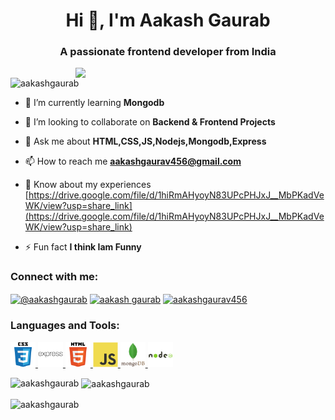 <h1 align="center">Hi 👋, I'm Aakash Gaurab</h1>
<h3 align="center">A passionate frontend developer from India</h3>

<img align="right" width="400" src="https://camo.githubusercontent.com/8bf6f6d78abc81fcf9c49f10649423e73ea44bc248e83aaae8759d401c829a84/68747470733a2f2f70687973696373677572756b756c2e66696c65732e776f726470726573732e636f6d2f323031392f30322f6368617261637465722d312e676966">

<p align="left"> <img src="https://komarev.com/ghpvc/?username=aakashgaurab&label=Profile%20views&color=0e75b6&style=flat" alt="aakashgaurab" /> </p>

- 🌱 I’m currently learning **Mongodb**

- 👯 I’m looking to collaborate on **Backend & Frontend Projects**

- 💬 Ask me about **HTML,CSS,JS,Nodejs,Mongodb,Express**

- 📫 How to reach me **aakashgaurav456@gmail.com**

- 📄 Know about my experiences [https://drive.google.com/file/d/1hiRmAHyoyN83UPcPHJxJ__MbPKadVeWK/view?usp=share_link](https://drive.google.com/file/d/1hiRmAHyoyN83UPcPHJxJ__MbPKadVeWK/view?usp=share_link)

- ⚡ Fun fact **I think Iam Funny**

<h3 align="left">Connect with me:</h3>
<p align="left">
<a href="https://codepen.io/@aakashgaurab" target="blank"><img align="center" src="https://raw.githubusercontent.com/rahuldkjain/github-profile-readme-generator/master/src/images/icons/Social/codepen.svg" alt="@aakashgaurab" height="30" width="40" /></a>
<a href="https://linkedin.com/in/aakash gaurab" target="blank"><img align="center" src="https://raw.githubusercontent.com/rahuldkjain/github-profile-readme-generator/master/src/images/icons/Social/linked-in-alt.svg" alt="aakash gaurab" height="30" width="40" /></a>
<a href="https://www.leetcode.com/aakashgaurav456" target="blank"><img align="center" src="https://raw.githubusercontent.com/rahuldkjain/github-profile-readme-generator/master/src/images/icons/Social/leet-code.svg" alt="aakashgaurav456" height="30" width="40" /></a>
</p>

<h3 align="left">Languages and Tools:</h3>
<p align="left"> <a href="https://www.w3schools.com/css/" target="_blank" rel="noreferrer"> <img src="https://raw.githubusercontent.com/devicons/devicon/master/icons/css3/css3-original-wordmark.svg" alt="css3" width="40" height="40"/> </a> <a href="https://expressjs.com" target="_blank" rel="noreferrer"> <img src="https://raw.githubusercontent.com/devicons/devicon/master/icons/express/express-original-wordmark.svg" alt="express" width="40" height="40"/> </a> <a href="https://www.w3.org/html/" target="_blank" rel="noreferrer"> <img src="https://raw.githubusercontent.com/devicons/devicon/master/icons/html5/html5-original-wordmark.svg" alt="html5" width="40" height="40"/> </a> <a href="https://developer.mozilla.org/en-US/docs/Web/JavaScript" target="_blank" rel="noreferrer"> <img src="https://raw.githubusercontent.com/devicons/devicon/master/icons/javascript/javascript-original.svg" alt="javascript" width="40" height="40"/> </a> <a href="https://www.mongodb.com/" target="_blank" rel="noreferrer"> <img src="https://raw.githubusercontent.com/devicons/devicon/master/icons/mongodb/mongodb-original-wordmark.svg" alt="mongodb" width="40" height="40"/> </a> <a href="https://nodejs.org" target="_blank" rel="noreferrer"> <img src="https://raw.githubusercontent.com/devicons/devicon/master/icons/nodejs/nodejs-original-wordmark.svg" alt="nodejs" width="40" height="40"/> </a> </p>

<p><img align="left" src="https://github-readme-stats.vercel.app/api/top-langs?username=aakashgaurab&show_icons=true&locale=en&layout=compact" alt="aakashgaurab" /></p>

<p>&nbsp;<img align="center" src="https://github-readme-stats.vercel.app/api?username=aakashgaurab&show_icons=true&locale=en" alt="aakashgaurab" /></p>

<p><img align="center" src="https://github-readme-streak-stats.herokuapp.com/?user=aakashgaurab&" alt="aakashgaurab" /></p>

